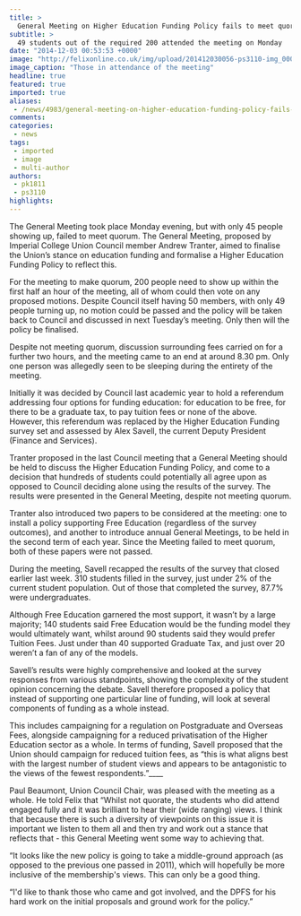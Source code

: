 ```yaml
---
title: >
  General Meeting on Higher Education Funding Policy fails to meet quorum
subtitle: >
  49 students out of the required 200 attended the meeting on Monday
date: "2014-12-03 00:53:53 +0000"
image: "http://felixonline.co.uk/img/upload/201412030056-ps3110-img_0007.jpg"
image_caption: "Those in attendance of the meeting"
headline: true
featured: true
imported: true
aliases:
 - /news/4983/general-meeting-on-higher-education-funding-policy-fails-to-meet-quorum-
comments:
categories:
 - news
tags:
 - imported
 - image
 - multi-author
authors:
 - pk1811
 - ps3110
highlights:
---
```


The General Meeting took place Monday evening, but with only 45 people showing up, failed to meet quorum. The General Meeting, proposed by Imperial College Union Council member Andrew Tranter, aimed to finalise the Union’s stance on education funding and formalise a Higher Education Funding Policy to reflect this.

For the meeting to make quorum, 200 people need to show up within the first half an hour of the meeting, all of whom could then vote on any proposed motions. Despite Council itself having 50 members, with only 49 people turning up, no motion could be passed and the policy will be taken back to Council and discussed in next Tuesday’s meeting. Only then will the policy be finalised.

Despite not meeting quorum, discussion surrounding fees carried on for a further two hours, and the meeting came to an end at around 8.30 pm. Only one person was allegedly seen to be sleeping during the entirety of the meeting.

Initially it was decided by Council last academic year to hold a referendum addressing four options for funding education: for education to be free, for there to be a graduate tax, to pay tuition fees or none of the above. However, this referendum was replaced by the Higher Education Funding survey set and assessed by Alex Savell, the current Deputy President (Finance and Services).

Tranter proposed in the last Council meeting that a General Meeting should be held to discuss the Higher Education Funding Policy, and come to a decision that hundreds of students could potentially all agree upon as opposed to Council deciding alone using the results of the survey. The results were presented in the General Meeting, despite not meeting quorum.

Tranter also introduced two papers to be considered at the meeting: one to install a policy supporting Free Education (regardless of the survey outcomes), and another to introduce annual General Meetings, to be held in the second term of each year. Since the Meeting failed to meet quorum, both of these papers were not passed.

During the meeting, Savell recapped the results of the survey that closed earlier last week. 310 students filled in the survey, just under 2% of the current student population. Out of those that completed the survey, 87.7% were undergraduates.

Although Free Education garnered the most support, it wasn’t by a large majority; 140 students said Free Education would be the funding model they would ultimately want, whilst around 90 students said they would prefer Tuition Fees. Just under than 40 supported Graduate Tax, and just over 20 weren’t a fan of any of the models.

Savell’s results were highly comprehensive and looked at the survey responses from various standpoints, showing the complexity of the student opinion concerning the debate. Savell therefore proposed a policy that instead of supporting one particular line of funding, will look at several components of funding as a whole instead.

This includes campaigning for a regulation on Postgraduate and Overseas Fees, alongside campaigning for a reduced privatisation of the Higher Education sector as a whole. In terms of funding, Savell proposed that the Union should campaign for reduced tuition fees, as “this is what aligns best with the largest number of student views and appears to be antagonistic to the views of the fewest respondents.”____

Paul Beaumont, Union Council Chair, was pleased with the meeting as a whole. He told Felix that “Whilst not quorate, the students who did attend engaged fully and it was brilliant to hear their (wide ranging) views. I think that because there is such a diversity of viewpoints on this issue it is important we listen to them all and then try and work out a stance that reflects that - this General Meeting went some way to achieving that.

“It looks like the new policy is going to take a middle-ground approach (as opposed to the previous one passed in 2011), which will hopefully be more inclusive of the membership's views. This can only be a good thing.

“I'd like to thank those who came and got involved, and the DPFS for his hard work on the initial proposals and ground work for the policy.”

